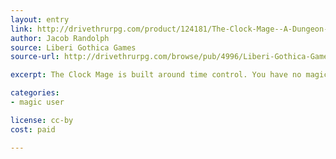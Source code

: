 ```yaml
---
layout: entry
link: http://drivethrurpg.com/product/124181/The-Clock-Mage--A-Dungeon-World-Playbook
author: Jacob Randolph
source: Liberi Gothica Games
source-url: http://drivethrurpg.com/browse/pub/4996/Liberi-Gothica-Games

excerpt: The Clock Mage is built around time control. You have no magic but the ability to move differently, see differently.

categories:
- magic user

license: cc-by
cost: paid

---
```

